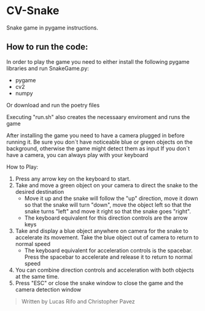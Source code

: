 # CV-Snake
Snake game in pygame instructions.

## How to run the code:
In order to play the game you need to either install the following pygame libraries and run SnakeGame.py:
- pygame
- cv2
- numpy

Or download and run the poetry files

Executing "run.sh" also creates the necessaary enviroment and runs the game

After installing the game you need to have a camera plugged in before running it.
Be sure you don´t have noticeable blue or green objects on the background, otherwise the game might detect them as input
If you don´t have a camera, you can always play with your keyboard

How to Play: 
1) Press any arrow key on the keyboard to start. 
2) Take and move a green object on your camera to direct the snake to the desired destination
   -  Move it up and the snake will follow the "up" direction, move it down so that the snake will turn "down", move the object left so that the snake turns "left" and move it right so that the snake goes "right".
   - The keyboard equivalent for this direction controls are the arrow keys
3) Take and display a blue object anywhere on camera for the snake to accelerate its movement. Take the blue object out of camera to return to normal speed
   - The keyboard equivalent for acceleration controls is the spacebar. Press the spacebar to accelerate and release it to return to normal speed
4) You can combine direction controls and acceleration with both objects at the same time.
5) Press "ESC" or close the snake window to close the game and the camera detection window

>Written by Lucas Rifo and Christopher Pavez
